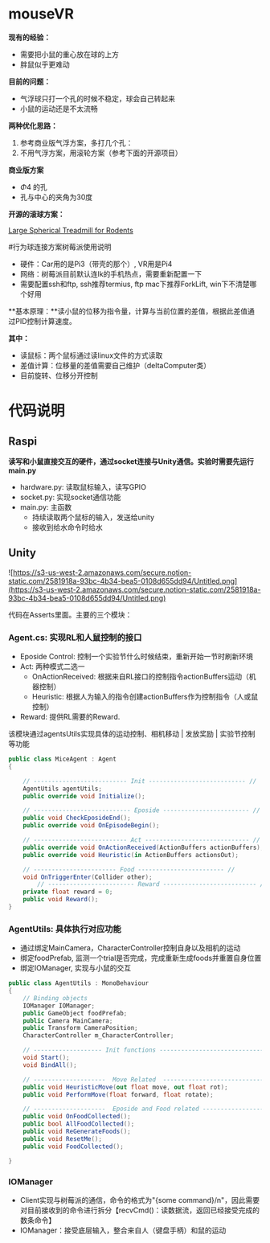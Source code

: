 # mouseVR
**现有的经验：**

- 需要把小鼠的重心放在球的上方
- 胖鼠似乎更难动

**目前的问题：**

- 气浮球只打一个孔的时候不稳定，球会自己转起来
- 小鼠的运动还是不太流畅

**两种优化思路：**

1. 参考商业版气浮方案，多打几个孔：
2. 不用气浮方案，用滚轮方案（参考下面的开源项目）

**商业版方案**

- $\Phi 4$ 的孔
- 孔与中心的夹角为30度

**开源的滚球方案：**

[Large Spherical Treadmill for Rodents](https://www.janelia.org/open-science/large-spherical-treadmill-rodents)

#行为球连接方案树莓派使用说明

- 硬件：Car用的是Pi3（带壳的那个）, VR用是Pi4
- 网络：树莓派目前默认连lk的手机热点，需要重新配置一下
- 需要配置ssh和ftp, ssh推荐termius, ftp mac下推荐ForkLift, win下不清楚哪个好用

**基本原理：**读小鼠的位移为指令量，计算与当前位置的差值，根据此差值通过PID控制计算速度。

**其中：**

- 读鼠标：两个鼠标通过读linux文件的方式读取
- 差值计算：位移量的差值需要自己维护（deltaComputer类）
- 目前旋转、位移分开控制

# 代码说明

## Raspi

**读写和小鼠直接交互的硬件，通过socket连接与Unity通信。实验时需要先运行main.py**

- hardware.py: 读取鼠标输入，读写GPIO
- socket.py: 实现socket通信功能
- main.py: 主函数
    - 持续读取两个鼠标的输入，发送给unity
    - 接收到给水命令时给水

## Unity

![https://s3-us-west-2.amazonaws.com/secure.notion-static.com/2581918a-93bc-4b34-bea5-0108d655dd94/Untitled.png](https://s3-us-west-2.amazonaws.com/secure.notion-static.com/2581918a-93bc-4b34-bea5-0108d655dd94/Untitled.png)

代码在Asserts里面。主要的三个模块：

### Agent.cs: 实现RL和人鼠控制的接口

- Eposide Control: 控制一个实验节什么时候结束，重新开始一节时刷新环境
- Act: 两种模式二选一
    - OnActionReceived: 根据来自RL接口的控制指令actionBuffers运动（机器控制）
    - Heuristic: 根据人为输入的指令创建actionBuffers作为控制指令（人或鼠控制）
- Reward: 提供RL需要的Reward.

该模块通过agentsUtils实现具体的运动控制、相机移动 | 发放奖励 | 实验节控制等功能

```csharp
public class MiceAgent : Agent
{

    // -------------------------- Init --------------------------- //
    AgentUtils agentUtils;
    public override void Initialize();

    // --------------------------- Eposide ------------------------ //
    public void CheckEposideEnd();
    public override void OnEpisodeBegin();

    // -------------------------- Act ----------------------------- //
    public override void OnActionReceived(ActionBuffers actionBuffers);
    public override void Heuristic(in ActionBuffers actionsOut);

    // ----------------------- Food ------------------------ //
    void OnTriggerEnter(Collider other);
		// ------------------------ Reward -------------------------- //
    private float reward = 0;
    public void Reward();
}
```

### AgentUtils: 具体执行对应功能

- 通过绑定MainCamera，CharacterController控制自身以及相机的运动
- 绑定foodPrefab, 监测一个trial是否完成，完成重新生成foods并重置自身位置
- 绑定IOManager, 实现与小鼠的交互

```csharp
public class AgentUtils : MonoBehaviour
{
    // Binding objects
    IOManager IOManager;
    public GameObject foodPrefab;
    public Camera MainCamera;
    public Transform CameraPosition;
    CharacterController m_CharacterController;

    // ------------------- Init functions ----------------------------- //
    void Start();
    void BindAll();

    // --------------------  Move Related  -------------------------------- //
    public void HeuristicMove(out float move, out float rot);
    public void PerformMove(float forward, float rotate);

    // --------------------  Eposide and Food related --------------------- //
    public void OnFoodCollected();
    public bool AllFoodCollected();
    public void ReGenerateFoods();
    public void ResetMe();
    public void FoodCollected();

}
```

### IOManager

- Client实现与树莓派的通信，命令的格式为"{some command}/n"，因此需要对目前接收到的命令进行拆分【recvCmd()：读数据流，返回已经接受完成的数条命令】
- IOManager：接受底层输入，整合来自人（键盘手柄）和鼠的运动
